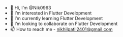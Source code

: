 - 👋 Hi, I’m @Nik0963
- 👀 I’m interested in Flutter Development
- 🌱 I’m currently learning Flutter Development
- 💞️ I’m looking to collaborate on Flutter Development
- 📫 How to reach me - nikhilpatil2401@gmail.com

<!---
Nik0963/Nik0963 is a ✨ special ✨ repository because its `README.md` (this file) appears on your GitHub profile.
You can click the Preview link to take a look at your changes.
--->
